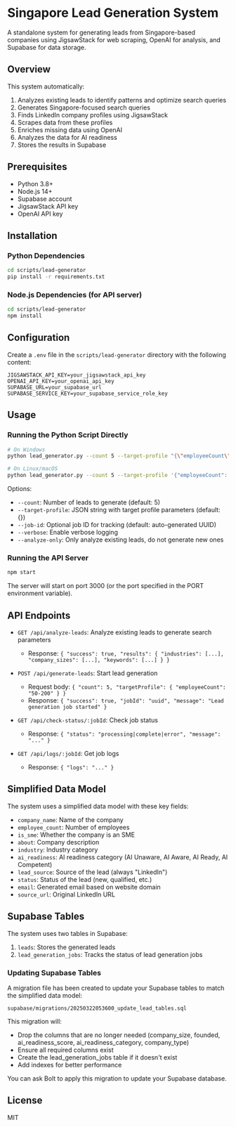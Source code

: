 # Singapore Lead Generation System

A standalone system for generating leads from Singapore-based companies using JigsawStack for web scraping, OpenAI for analysis, and Supabase for data storage.

## Overview

This system automatically:
1. Analyzes existing leads to identify patterns and optimize search queries
2. Generates Singapore-focused search queries
3. Finds LinkedIn company profiles using JigsawStack
4. Scrapes data from these profiles
5. Enriches missing data using OpenAI
6. Analyzes the data for AI readiness
7. Stores the results in Supabase

## Prerequisites

- Python 3.8+
- Node.js 14+
- Supabase account
- JigsawStack API key
- OpenAI API key

## Installation

### Python Dependencies

```bash
cd scripts/lead-generator
pip install -r requirements.txt
```

### Node.js Dependencies (for API server)

```bash
cd scripts/lead-generator
npm install
```

## Configuration

Create a `.env` file in the `scripts/lead-generator` directory with the following content:

```
JIGSAWSTACK_API_KEY=your_jigsawstack_api_key
OPENAI_API_KEY=your_openai_api_key
SUPABASE_URL=your_supabase_url
SUPABASE_SERVICE_KEY=your_supabase_service_role_key
```

## Usage

### Running the Python Script Directly

```bash
# On Windows
python lead_generator.py --count 5 --target-profile "{\"employeeCount\": \"50-200\", \"preferredType\": \"Startup\"}"

# On Linux/macOS
python lead_generator.py --count 5 --target-profile '{"employeeCount": "50-200", "preferredType": "Startup"}'
```

Options:
- `--count`: Number of leads to generate (default: 5)
- `--target-profile`: JSON string with target profile parameters (default: {})
- `--job-id`: Optional job ID for tracking (default: auto-generated UUID)
- `--verbose`: Enable verbose logging
- `--analyze-only`: Only analyze existing leads, do not generate new ones

### Running the API Server

```bash
npm start
```

The server will start on port 3000 (or the port specified in the PORT environment variable).

## API Endpoints

- `GET /api/analyze-leads`: Analyze existing leads to generate search parameters
  - Response: `{ "success": true, "results": { "industries": [...], "company_sizes": [...], "keywords": [...] } }`

- `POST /api/generate-leads`: Start lead generation
  - Request body: `{ "count": 5, "targetProfile": { "employeeCount": "50-200" } }`
  - Response: `{ "success": true, "jobId": "uuid", "message": "Lead generation job started" }`

- `GET /api/check-status/:jobId`: Check job status
  - Response: `{ "status": "processing|complete|error", "message": "..." }`

- `GET /api/logs/:jobId`: Get job logs
  - Response: `{ "logs": "..." }`

## Simplified Data Model

The system uses a simplified data model with these key fields:

- `company_name`: Name of the company
- `employee_count`: Number of employees
- `is_sme`: Whether the company is an SME
- `about`: Company description
- `industry`: Industry category
- `ai_readiness`: AI readiness category (AI Unaware, AI Aware, AI Ready, AI Competent)
- `lead_source`: Source of the lead (always "LinkedIn")
- `status`: Status of the lead (new, qualified, etc.)
- `email`: Generated email based on website domain
- `source_url`: Original LinkedIn URL

## Supabase Tables

The system uses two tables in Supabase:

1. `leads`: Stores the generated leads
2. `lead_generation_jobs`: Tracks the status of lead generation jobs

### Updating Supabase Tables

A migration file has been created to update your Supabase tables to match the simplified data model:

```
supabase/migrations/20250322053600_update_lead_tables.sql
```

This migration will:
- Drop the columns that are no longer needed (company_size, founded, ai_readiness_score, ai_readiness_category, company_type)
- Ensure all required columns exist
- Create the lead_generation_jobs table if it doesn't exist
- Add indexes for better performance

You can ask Bolt to apply this migration to update your Supabase database.

## License

MIT
